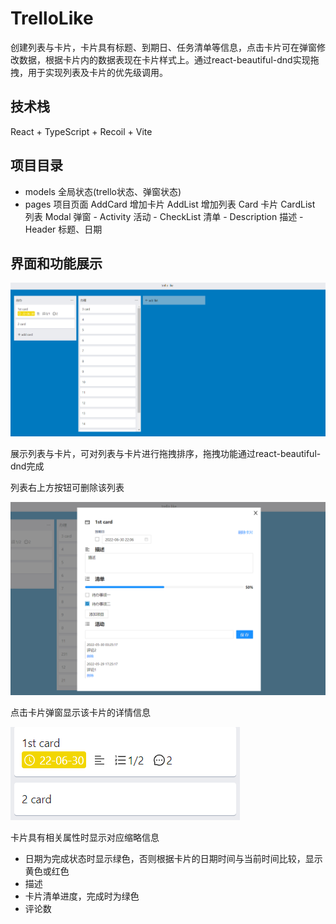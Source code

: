 # TrelloLike
创建列表与卡片，卡片具有标题、到期日、任务清单等信息，点击卡片可在弹窗修改数据，根据卡片内的数据表现在卡片样式上。通过react-beautiful-dnd实现拖拽，用于实现列表及卡片的优先级调用。
## 技术栈
React + TypeScript + Recoil + Vite

## 项目目录
- models
    全局状态(trello状态、弹窗状态)
- pages
    项目页面
    AddCard 增加卡片
    AddList 增加列表
    Card 卡片
    CardList 列表
    Modal 弹窗
        - Activity 活动
        - CheckList 清单
        - Description 描述
        - Header 标题、日期


## 界面和功能展示

![image](pics/board.png)

展示列表与卡片，可对列表与卡片进行拖拽排序，拖拽功能通过react-beautiful-dnd完成

列表右上方按钮可删除该列表

![image](pics/modal.png)

点击卡片弹窗显示该卡片的详情信息

![image](pics/card.png)

卡片具有相关属性时显示对应缩略信息
- 日期为完成状态时显示绿色，否则根据卡片的日期时间与当前时间比较，显示黄色或红色
- 描述
- 卡片清单进度，完成时为绿色
- 评论数
